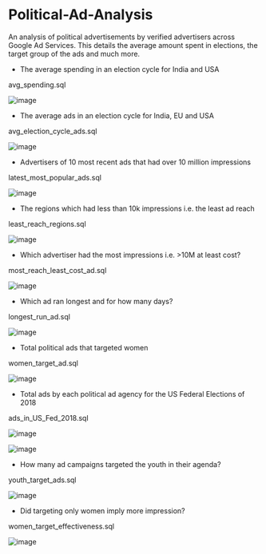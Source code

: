 # Political-Ad-Analysis
An analysis of political advertisements by verified advertisers across Google Ad Services. This details the average amount spent in elections, the target group of the ads and much more.
	
- The average spending in an election cycle for India and USA

avg_spending.sql

![image](https://user-images.githubusercontent.com/100951694/156870422-7c113b79-662f-4aa6-96f8-53d5d0f20cc7.png)

- The average ads in an election cycle for India, EU and USA

avg_election_cycle_ads.sql

![image](https://user-images.githubusercontent.com/100951694/156870656-0506df4a-cbfe-47ac-be59-81e13be5eb93.png)

- Advertisers of 10 most recent ads that had over 10 million impressions

latest_most_popular_ads.sql

![image](https://user-images.githubusercontent.com/100951694/156870756-b9bcb051-972c-4907-839b-2232216bec87.png)

- The regions which had less than 10k impressions i.e. the least ad reach

least_reach_regions.sql

![image](https://user-images.githubusercontent.com/100951694/156870832-235ea96b-2461-4e54-9175-8ca23fff6b49.png)

- Which advertiser had the most impressions i.e. >10M at least cost?

most_reach_least_cost_ad.sql

![image](https://user-images.githubusercontent.com/100951694/156870965-1434865c-5846-4f1e-9dab-f0195b01538d.png)

- Which ad ran longest and for how many days?

longest_run_ad.sql

![image](https://user-images.githubusercontent.com/100951694/156871112-3da990d7-704c-4ed6-80d7-578047865e85.png)

- Total political ads that targeted women

women_target_ad.sql

![image](https://user-images.githubusercontent.com/100951694/156871177-e7fd2c5a-7cde-404e-8835-6e93a201005c.png)

- Total ads by each political ad agency for the US Federal Elections of 2018

ads_in_US_Fed_2018.sql

![image](https://user-images.githubusercontent.com/100951694/156871282-8190f23f-2027-449b-9caa-109609422c8c.png)

![image](https://user-images.githubusercontent.com/100951694/156871288-dc174b01-71de-42be-9e2e-a18ceda36a23.png)

- How many ad campaigns targeted the youth in their agenda?

youth_target_ads.sql

![image](https://user-images.githubusercontent.com/100951694/156871405-957a930e-d8a4-4ea6-bb00-2882bdf648a0.png)

- Did targeting only women imply more impression?

women_target_effectiveness.sql

![image](https://user-images.githubusercontent.com/100951694/156871528-f7a403a3-ec7f-4677-824f-45f4eb2d9982.png)
